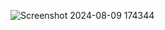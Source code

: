 ![Screenshot 2024-08-09 174344](https://github.com/user-attachments/assets/3d6be319-00df-4912-8725-bb6440b744b4)


